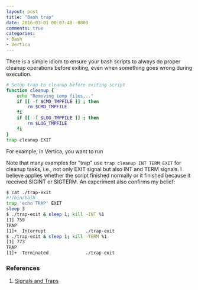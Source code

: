 ```yaml
---
layout: post
title: "Bash trap"
date: 2016-03-01 00:07:48 -0800
comments: true
categories: 
- Bash
- Vertica
---
```


There is a simple idiom to ensure your bash scripts to always do proper cleanup operations before exiting, even when something goes wrong during execution.

``` bash
# Setup trap to cleanup before exiting script
function cleanup {
    echo "Removing temp files..."
    if [[ -f $CMD_TMPFILE ]] ; then
        rm $CMD_TMPFILE
    fi
    if [[ -f $LOG_TMPFILE ]] ; then
        rm $LOG_TMPFILE
    fi
}
trap cleanup EXIT
```

For example, in Vertica, you want to run 

Note that many examples for "trap" use `trap cleanup INT TERM EXIT` for cleanup tasks, i.e., not only EXIT signal but also INT and TERM signals.
I believe applies whether the script finished normally or it finished because it received SIGINT or SIGTERM. An experiment also confirms my belief:

``` bash
$ cat ./trap-exit
#!/bin/bash
trap 'echo TRAP' EXIT
sleep 3
$ ./trap-exit & sleep 1; kill -INT %1
[1] 759
TRAP
[1]+  Interrupt               ./trap-exit
$ ./trap-exit & sleep 1; kill -TERM %1
[1] 773
TRAP
[1]+  Terminated              ./trap-exit
```

### References

1. [Signals and Traps](http://tldp.org/LDP/Bash-Beginners-Guide/html/chap_12.html)